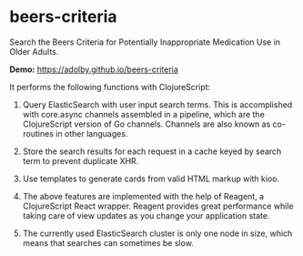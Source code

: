 # beers-criteria

Search the Beers Criteria for Potentially Inappropriate Medication Use in Older Adults.

**Demo:** https://adolby.github.io/beers-criteria

It performs the following functions with ClojureScript:

1. Query ElasticSearch with user input search terms. This is accomplished with core.async channels assembled in a pipeline, which are the ClojureScript version of Go channels. Channels are also known as co-routines in other languages.

2. Store the search results for each request in a cache keyed by search term to prevent duplicate XHR.

3. Use templates to generate cards from valid HTML markup with kioo.

4. The above features are implemented with the help of Reagent, a ClojureScript React wrapper. Reagent provides great performance while taking care of view updates as you change your application state.

5. The currently used ElasticSearch cluster is only one node in size, which means that searches can sometimes be slow.
